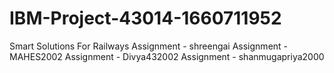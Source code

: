 # IBM-Project-43014-1660711952
Smart Solutions For Railways
Assignment - shreengai
Assignment - MAHES2002
Assignment - Divya432002
Assignment - shanmugapriya2000
